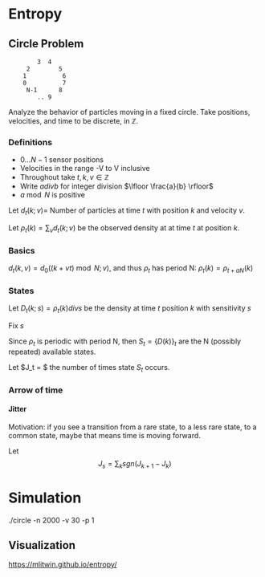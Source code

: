 # Entropy

## Circle Problem

```
        3  4
     2        5
    1          6
    0          7
     N-1      8
        .. 9
```

Analyze the behavior of particles moving in a fixed circle. Take positions, velocities, and time to be discrete, in $\mathbb{Z}$.

### Definitions

- $0 \ldots  {N-1}$ sensor positions
- Velocities in the range -V to V inclusive
- Throughout take $t, k, v \in \mathbb{Z}$
- Write $a \mathbin{div} b$ for integer division $\lfloor \frac{a}{b} \rfloor$
- $a \bmod N$ is positive

Let $d_t(k;v) =$ Number of particles at time $t$ with position $k$ and velocity $v$.

Let $\rho_t(k) = \sum_v d_t(k;v)$ be the observed density at at time $t$ at position $k$.

### Basics

$d_t(k,v) = d_0(({k+v t})\bmod N;v)$, and thus $\rho_t$ has period N: $\rho_t(k) = \rho_{t+a N}(k)$

### States

Let $D_t(k;s) = \rho_t(k) \mathbin{div} s$ be the density at time $t$ position $k$ with sensitivity $s$

Fix $s$

Since $\rho_t$ is periodic with period N, then $S_t= \{D(k)\}_t$ are the N (possibly repeated) available states.

Let $J_t = $ the number of times state $S_t$ occurs.

### Arrow of time

#### Jitter

Motivation: if you see a transition from a rare state, to a less rare state, to a common state, maybe that means time is moving forward.

Let
$$J_s = \sum_k{\mathbin{sgn}(J_{k+1}-J_k)}$$

# Simulation

./circle -n 2000 -v 30 -p 1

## Visualization

https://mlitwin.github.io/entropy/
